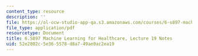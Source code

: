 ```yaml
---
content_type: resource
description: ''
file: https://ol-ocw-studio-app-qa.s3.amazonaws.com/courses/6-s897-machine-learning-for-healthcare-spring-2019/52e2802c5e365578d8a749ae0ac2ea19_MIT6_S897S19_lec19note.pdf
file_type: application/pdf
resourcetype: Document
title: 6.S897 Machine Learning for Healthcare, Lecture 19 Notes
uid: 52e2802c-5e36-5578-d8a7-49ae0ac2ea19
---
```

